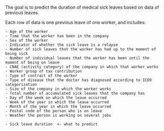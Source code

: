 The goal is to predict the duration of medical sick leaves based on data of previous leaves.

Each row of data is one previous leave of one worker, and includes:

    - Age of the worker 
    - Time that the worker has been in the company
    - Sex of the worker
    - Indicator of whether the sick leave is a relapse
    - Number of sick leaves that the worker has had up to the moment of being sick 
    - Number of individual leaves that the worker has been until the moment of being on leave 
    - CNAE (activity category) of the company in which that worker works 
    - Worker group of tax contribution 
    - Type of contract of the worker
    - Type of disease that the doctor has diagnosed according to ICD9 categorization
    - Size of the company in which the worker works 
    - Total number of accumulated sick leaves that the company has 
    - Day of the week on which the leave occurred 
    - Week of the year in which the leave occurred 
    - Month of the year in which the leave occurred 
    - Postal code of the person who is on leave
    - Weather the person is working on several jobs

    - Sick leave duration  <- what to predict